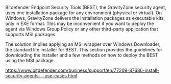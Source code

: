 Bitdefender Endpoint Security Tools (BEST), the GravityZone security agent, uses one installation package for any environment (physical or virtual). On Windows, GravityZone delivers the installation packages as executable kits, only in EXE format. This may be inconvenient if you want to deploy the agent via Windows Group Policy or any other third-party application that supports MSI packages.

The solution implies applying an MSI wrapper over Windows Downloader, the standard lite installer for BEST. This section provides the guidelines for downloading the installer and a few methods on how to deploy the BEST using the MSI package.

https://www.bitdefender.com/business/support/en/77209-87686-install-security-agents---use-cases.html